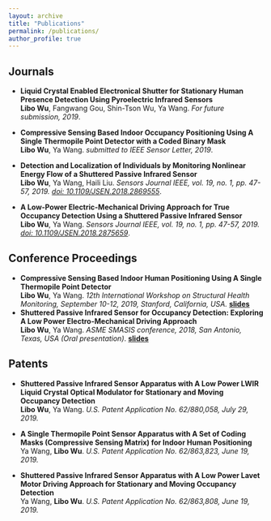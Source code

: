 ```yaml
---
layout: archive
title: "Publications"
permalink: /publications/
author_profile: true
---
```


Journals
---
* <b>Liquid Crystal Enabled Electronical Shutter for
Stationary Human Presence Detection Using Pyroelectric Infrared Sensors</b> <br> 
<b>Libo Wu</b>, Fangwang Gou, Shin-Tson Wu, Ya Wang.
<i>For future submission, 2019</i>.

* <b>Compressive Sensing Based Indoor Occupancy Positioning Using A Single
Thermopile Point Detector with a Coded Binary Mask</b> <br> 
<b>Libo Wu</b>, Ya Wang.
<i>submitted to IEEE Sensor Letter, 2019</i>.

* <b>Detection and Localization of Individuals by Monitoring Nonlinear
Energy Flow of a Shuttered Passive Infrared Sensor</b> <br>
<b>Libo Wu</b>, Ya Wang, Haili Liu.
<i>Sensors Journal IEEE, vol. 19, no. 1, pp. 47-57, 2019. [doi: 10.1109/JSEN.2018.2869555](https://doi.org/10.1109/JSEN.2018.2869555)</i>. 

* <b>A Low-Power Electric-Mechanical Driving Approach for True Occupancy Detection Using a Shuttered Passive Infrared Sensor</b> <br>
<b>Libo Wu</b>, Ya Wang.
<i>Sensors Journal IEEE, vol. 19, no. 1, pp. 47-57, 2019. [doi: 10.1109/JSEN.2018.2875659](https://doi.org/10.1109/JSEN.2018.2875659)</i>. 

Conference Proceedings
---
* <b>Compressive Sensing Based Indoor Human Positioning Using A Single Thermopile
Point Detector</b> <br>
<b>Libo Wu</b>, Ya Wang.
<i>12th International Workshop on Structural Health Monitoring, September 10-12, 2019,
Stanford, California, USA.</i> <b>[slides](http://libowu.com/files/IWSHM2019.pdf)</b>
* <b>Shuttered Passive Infrared Sensor for Occupancy Detection: Exploring A Low
Power Electro-Mechanical Driving Approach</b> <br>
<b>Libo Wu</b>, Ya Wang.
<i>ASME SMASIS conference, 2018, San Antonio, Texas, USA (Oral presentation)</i>. <b>[slides](http://libowu.com/files/SMASIS2018.pdf)</b>

Patents
---
* <b>Shuttered Passive Infrared Sensor Apparatus with A Low Power LWIR Liquid
Crystal Optical Modulator for Stationary and Moving Occupancy Detection</b> <br>
<b>Libo Wu</b>, Ya Wang.
<i>U.S. Patent Application No.
62/880,058, July 29, 2019.</i> 

* <b>A Single Thermopile Point Sensor Apparatus with A Set of Coding Masks
(Compressive Sensing Matrix) for Indoor Human Positioning</b> <br>
Ya Wang, <b>Libo Wu</b>.
<i>U.S. Patent Application No. 62/863,823, June 19, 2019.</i> 

* <b>Shuttered Passive Infrared Sensor Apparatus with A Low Power Lavet Motor
Driving Approach for Stationary and Moving Occupancy Detection</b> <br>
Ya Wang, <b>Libo Wu</b>.
<i>U.S. Patent Application No. 62/863,808, June 19, 2019.</i>